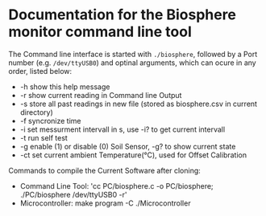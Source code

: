 # Documentation for the Biosphere monitor command line tool

The Command line interface is started with `./biosphere`,
followed by a Port number (e.g. `/dev/ttyUSB0`) and optinal arguments,
which can ocure in any order, listed below:

* -h show this help message
* -r show current reading in Command line Output
* -s store all past readings in new file (stored as biosphere.csv in current directory)
* -f syncronize time
* -i set messurment intervall in s, use -i? to get current intervall
* -t run self test
* -g enable (1) or disable (0) Soil Sensor, -g? to show current state
* -ct set current ambient Temperature(°C), used for Offset Calibration

Commands to compile the Current Software after cloning:

* Command Line Tool: 'cc PC/biosphere.c -o PC/biosphere; ./PC/biosphere /dev/ttyUSB0 -r'
* Microcontroller: make program -C ./Microcontroller